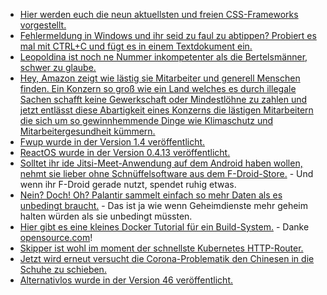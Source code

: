 * [Hier werden euch die neun aktuellsten und freien CSS-Frameworks vorgestellt.](https://opensource.com/article/20/4/open-source-css-frameworks)
* [Fehlermeldung in Windows und ihr seid zu faul zu abtippen? Probiert es mal mit CTRL+C und fügt es in einem Textdokument ein.](https://4sysops.com/archives/capturing-error-messages-and-looking-up-text-for-error-code-numbers/)
* [Leopoldina ist noch ne Nummer inkompetenter als die Bertelsmänner, schwer zu glaube.](https://www.der-postillon.com/2020/04/leopoldina.html)
* [Hey, Amazon zeigt wie lästig sie Mitarbeiter und generell Menschen finden. Ein Konzern so groß wie ein Land welches es durch illegale Sachen schafft keine Gewerkschaft oder Mindestlöhne zu zahlen und jetzt entlässt diese Abartigkeit eines Konzerns die lästigen Mitarbeitern die sich um so gewinnhemmende Dinge wie Klimaschutz und Mitarbeitergesundheit kümmern.](https://www.golem.de/news/coronakrise-amazon-entlaesst-zwei-kritische-entwicklerinnen-2004-147868.html)
* [Fwup wurde in der Version 1.4 veröffentlicht.](https://www.phoronix.com/scan.php?page=news_item&px=Fwupd-1.4-Released)
* [ReactOS wurde in der Version 0.4.13 veröffentlicht.](https://www.pro-linux.de/news/1/27941/reactos-0413-mit-zahlreichen-verbesserungen.html)
* [Solltet ihr ide Jitsi-Meet-Anwendung auf dem Android haben wollen, nehmt sie lieber ohne Schnüffelsoftware aus dem F-Droid-Store.](https://www.kuketz-blog.de/jitsi-meet-app-weiterhin-tracker-in-der-ios-und-android-version/) - Und wenn ihr F-Droid gerade nutzt, spendet ruhig etwas.
* [Nein? Doch! Oh? Palantir sammelt einfach so mehr Daten als es unbedingt braucht.](https://www.golem.de/news/covid-19-sensible-daten-bei-big-data-unternehmen-2004-147856.html) - Das ist ja wie wenn Geheimdienste mehr geheim halten würden als sie unbedingt müssten.
* [Hier gibt es eine kleines Docker Tutorial für ein Build-System.](https://github.com/ravi-chandran/dockerize-tutorial) - Danke [opensource.com](https://opensource.com/article/20/4/how-containerize-build-system)!
* [Skipper ist wohl im moment der schnellste Kubernetes HTTP-Router.](https://opensource.com/article/20/4/http-kubernetes-skipper)
* [Jetzt wird erneut versucht die Corona-Problematik den Chinesen in die Schuhe zu schieben.](https://blog.fefe.de/?ts=a06b081f)
* [Alternativlos wurde in der Version 46 veröffentlicht.](https://alternativlos.org/46/)
